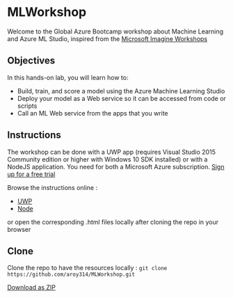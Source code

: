 # MLWorkshop
Welcome to the Global Azure Bootcamp workshop about Machine Learning and Azure ML Studio, inspired from the [Microsoft Imagine Workshops](https://github.com/MSFTImagine/computerscience/tree/master/Workshop)

## Objectives
In this hands-on lab, you will learn how to:

- Build, train, and score a model using the Azure Machine Learning Studio
- Deploy your model as a Web service so it can be accessed from code or scripts
- Call an ML Web service from the apps that you write

## Instructions
The workshop can be done with a UWP app (requires Visual Studio 2015 Community edition or higher with Windows 10 SDK installed) or with a NodeJS application.
You need for both a Microsoft Azure subscription. [Sign up for a free trial](http://aka.ms/WATK-FreeTrial)

Browse the instructions online : 
- [UWP](http://github.com/aroy314/MLWorkshop/blob/master/MLWorkshop_instructions_UWP.md)
- [Node](http://github.com/aroy314/MLWorkshop/blob/master/MLWorkshop_instructions_Node.md)

or open the corresponding .html files locally after cloning the repo in your browser

## Clone
Clone the repo to have the resources locally : 
`git clone https://github.com/aroy314/MLWorkshop.git`

[Download as ZIP](https://github.com/aroy314/MLWorkshop/archive/master.zip)
